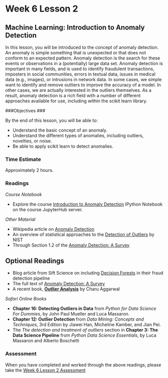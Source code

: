 # Week 6 Lesson 2 #
## Machine Learning: Introduction to Anomaly Detection ##

In this lesson, you will be introduced to the concept of anomaly
detection. An anomaly is simple something that is unexpected or that
does not conform to an expected pattern. Anomaly detection is the search
for these events or observations in a (potentially) large data set.
Anomaly detection is important in many fields, and is used to identify
fraudulent transactions, imposters in social communities, errors in
textual data, issues in medical data (e.g., images), or intrusions in
network data. In some cases, we simple want to identify and remove
outliers to improve the accuracy of a model. In other cases, we are
actually interested in the outliers themselves. As a result, anomaly
detection is a rich field with a number of different approaches
available for use, including within the scikit learn library.

###Objectives ###

By the end of this lesson, you will be able to:

- Understand the basic concept of an anomaly.
- Understand the different types of anomalies, including outliers, novelties, or noise.
- Be able to apply scikit learn to detect anomalies.

### Time Estimate ###

Approximately 2 hours.

### Readings ####

_Course Notebook_

- Explore the course [Introduction to Anomaly Detection][l2nb]
IPython Notebook on the course JupyterHub server.

_Other Material_

- Wikipedia article on [Anomaly Detection][wad]
- An overview of statistical approaches to the [Detection of Outliers][doo] by NIST
- Through Section 1.2 of the [Anomaly Detection: A Survey][ads]

## Optional Readings ##

- Blog article from Sift Science on including [Decision Forests][df] in their fraud detection pipeline
- The full text of [Anomaly Detection: A Survey][ads]
- A recent book, **[Outlier Analysis][odb]** by Charu Aggarwal

_Safari Online Books_

- **Chapter 16: Detecting Outliers in Data** from _Python for Data Science For Dummies_, by John Paul Mueller and Luca Massaron.
- **Chapter 12: Outlier Detection** from _Data Mining: Concepts and Techniques_, 3rd Edition by Jiawei Han, Micheline Kamber, and Jian Pei.
- The _The detection and treatment of outliers_ section in **Chapter 3: The Data Science Pipeline** from _Python Data Science Essentials_, by Luca Massaron and Alberto Boschetti

### Assessment ###

When you have completed and worked through the above readings, please take the [Week 6 Lesson 2 Assessment][la]

[l2nb]: notebooks/intro2ad.ipynb
[la]: https://learn.illinois.edu/mod/quiz/

[doo]: http://www.itl.nist.gov/div898/handbook/eda/section3/eda35h.htm

[ads]: http://dl.acm.org/ft_gateway.cfm?id=1541882&ftid=666427&dwn=1&CFID=753590370&CFTOKEN=66322093

[odb]: http://www.charuaggarwal.net/outlierbook.pdf

[df]: http://blog.siftscience.com/blog/2015/large-scale-decision-forests-lessons-learned
[wad]: https://en.wikipedia.org/wiki/Anomaly_detection